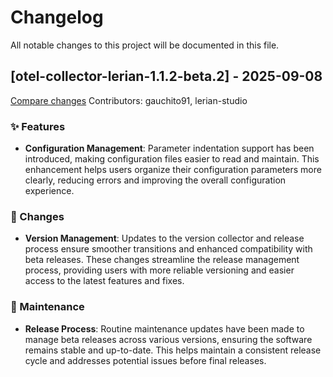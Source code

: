 # Changelog

All notable changes to this project will be documented in this file.

## [otel-collector-lerian-1.1.2-beta.2] - 2025-09-08

[Compare changes](https://github.com/LerianStudio/helm/compare/otel-collector-lerian-v1.1.2-beta.1...otel-collector-lerian-v1.1.2-beta.2)
Contributors: gauchito91, lerian-studio

### ✨ Features
- **Configuration Management**: Parameter indentation support has been introduced, making configuration files easier to read and maintain. This enhancement helps users organize their configuration parameters more clearly, reducing errors and improving the overall configuration experience.

### 🔄 Changes
- **Version Management**: Updates to the version collector and release process ensure smoother transitions and enhanced compatibility with beta releases. These changes streamline the release management process, providing users with more reliable versioning and easier access to the latest features and fixes.

### 🔧 Maintenance
- **Release Process**: Routine maintenance updates have been made to manage beta releases across various versions, ensuring the software remains stable and up-to-date. This helps maintain a consistent release cycle and addresses potential issues before final releases.
